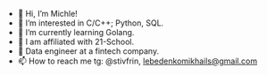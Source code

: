- 👋 Hi, I’m Michle!
- 👀 I’m interested in C/C++; Python, SQL.
- 🌱 I’m currently learning Golang.
- 💞️ I am affiliated with 21-School.
- 🤖 Data engineer at a fintech company.
- 📫 How to reach me tg: @stivfrin, lebedenkomikhails@gmail.com

<!---
stivfrin/stivfrin is a ✨ special ✨ repository because its `README.md` (this file) appears on your GitHub profile.
You can click the Preview link to take a look at your changes.
--->
